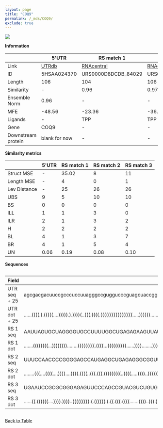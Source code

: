 ```yaml
---
layout: page
title: "COQ9"
permalink: /_mds/COQ9/
exclude: true
---
```




![](../../alns_9.28.22/aln_5HSAA024370_0.978.png?raw=true)


**Information**

| | 5'UTR       | RS match 1   | RS match 2  | RS match 3 |
| ---- | ----------- | ----------- | ----------- | ----------- |
| Link | <a href="http://utrdb.ba.itb.cnr.it/getutr/5HSAA024370/1" target="_blank" rel="noopener noreferrer">UTRdb</a>   | <a href="https://rnacentral.org/rna/URS0000D8DCDB/84029" target="_blank" rel="noopener noreferrer">RNAcentral</a>     |<a href="https://rnacentral.org/rna/URS0000C10EBA/502682" target="_blank" rel="noopener noreferrer">RNAcentral</a>  | <a href="https://rnacentral.org/rna/URS0000C2E171/1519493" target="_blank" rel="noopener noreferrer">RNAcentral</a>   |
| ID | 5HSAA024370     | URS0000D8DCDB_84029     | URS0000C10EBA_502682     | URS0000C2E171_1519493     |
| Length | 106     |  104    | 106   |  105    |
| Similarity | - | 0.96 | 0.97 | 0.97 |
| Ensemble Norm | 0.96 | - | - | - |
| MFE | -48.56 | -23.36 | -36.16 | -41.57 |
| Ligands | - | TPP | TPP | glycine |
| Gene | COQ9 | - | - | - |
| Downstream protein | blank for now    |    -    | -  | - |


**Similarity metrics**

| | 5'UTR       | RS match 1   | RS match 2  | RS match 3 |
| ---- | ----------- | ----------- | ----------- | ----------- |
| Struct MSE | - | 35.02 | 8 | 11 |
| Length MSE | - | 4 | 0 | 1 |
| Lev Distance | - | 25 | 26 | 26 |
| UBS| 9 | 5 | 10 | 10 |
| BS | 0 | 0 | 0 | 0 |
| ILL | 1 | 1 | 3 | 0 |
| ILR | 2 | 1 | 3 | 2 |
| H | 2 | 2 | 2 | 2 |
| BL | 4 | 1 | 3 | 7 |
| BR | 4 | 1 | 5 | 4 |
| UN | 0.06 | 0.19 | 0.08 | 0.10 |

**Sequences**


<div style="overflow-x:auto;">

<table>
<colgroup>
<col width="30%" />
<col width="70%" />
</colgroup>
<thead>
<tr class="header">
<th>Field</th>
<th>Description</th>
</tr>
</thead>
<tbody>
<tr>
<td markdown="span">UTR seq + 25 </td>
<td markdown="span"> agcgacgacuuccgcccuccuuagggccguggucccguagcuaccggucgcgucgccgugggcgacgugcccgcuuccaaaATGGCGGCGGCGGCGGTATCTGGTG </td>
</tr>
<tr>
<td markdown="span">UTR dot + 25  </td>
<td markdown="span"> ......((((.(.(((((....))))).).))))(..(((.((((.(((((((((((((((((.....)))))).........))))))).)))))))).)))..)
</td>
</tr>


<tr>
<td markdown="span">RS 1 seq </td>
<td markdown="span"> AAUUAGUGCUAGGGGUGCCUUUUGGCUGAGAGAAGUUAUAAAAACUUUAACCCUUUGAACCUGAUUCGGUUAAUUCUGACGAAGGAAAGCUUUUAUAACGUUAA
</td>
</tr>


<tr>
<td markdown="span">RS 1 dot </td>
<td markdown="span"> .......((((((((...))))))))........(((((((((.((((...((((((((((......))))........)))))))))).))))))))).....
</td>
</tr>


<tr>
<td markdown="span">RS 2 seq </td>
<td markdown="span"> UUUCCAACCCCGGGGAGCCAUGAGGCUGAGAGGGCGGUUCGAGUCCGCCGACCCGUCGAACCUGAACCGAUUAGCAUCGGCGGAGGGAGUGGGCAGACGGCAACGG
</td>
</tr>


<tr>
<td markdown="span">RS 2 dot </td>
<td markdown="span"> ........(((....((((....))))....)))(.((((..(((.(((.(((((((((..((((.....))))..))))))).....)).))).))).).))).)
</td>
</tr>


<tr>
<td markdown="span">RS 3 seq </td>
<td markdown="span"> UGAAUCCGCGCGGGAGAGUUCCCAGCCGUACGUCUGUGCCGCUGGGGCGCCGAAGGAGCAAGUCCCUCCCUUGAAUCUCUCAGGCCCCGUUACCGCGCGGGCGAG
</td>
</tr>


<tr>
<td markdown="span">RS 3 dot </td>
<td markdown="span"> ......((.((((((....)))).))))..(((((((((.(.((((((.(.((.(((.((((.......))))..))).)).)))))))...).)))))))))..
</td>
</tr>

</tbody>
</table>


</div>


[Back to Table](../../display)
